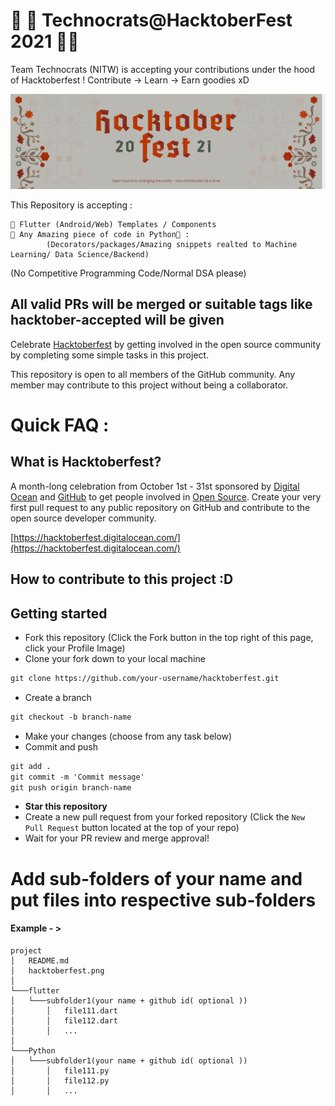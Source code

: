 # 🎃 🎯   Technocrats@HacktoberFest 2021  🎃🎯 
Team Technocrats (NITW) is accepting your contributions under the hood of Hacktoberfest ! 
Contribute -> Learn -> Earn goodies xD

<img src="./hactoberfest.png">


This Repository is accepting : 

    🥇 Flutter (Android/Web) Templates / Components
    🥈 Any Amazing piece of code in Python🐍 : 
            (Decorators/packages/Amazing snippets realted to Machine Learning/ Data Science/Backend)
  
 (No Competitive Programming Code/Normal DSA please)
 
## All valid PRs will be merged or suitable tags like hacktober-accepted will be given 

Celebrate [Hacktoberfest](https://hacktoberfest.digitalocean.com/) by getting involved in the open source community by completing some simple tasks in this project.

This repository is open to all members of the GitHub community. Any member may contribute to this project without being a collaborator.


# Quick FAQ :
## What is Hacktoberfest?
A month-long celebration from October 1st - 31st sponsored by [Digital Ocean](https://hacktoberfest.digitalocean.com/) and [GitHub](https://github.com/blog/2433-celebrate-open-source-this-october-with-hacktoberfest) to get people involved in [Open Source](https://github.com/open-source). Create your very first pull request to any public repository on GitHub and contribute to the open source developer community.

[https://hacktoberfest.digitalocean.com/](https://hacktoberfest.digitalocean.com/)

## How to contribute to this project :D 


## Getting started
* Fork this repository (Click the Fork button in the top right of this page, click your Profile Image)
* Clone your fork down to your local machine

```markdown
git clone https://github.com/your-username/hacktoberfest.git
```

* Create a branch

```markdown
git checkout -b branch-name
```

* Make your changes (choose from any task below)
* Commit and push

```markdown
git add .
git commit -m 'Commit message'
git push origin branch-name
```

* __Star this repository__ 
* Create a new pull request from your forked repository (Click the `New Pull Request` button located at the top of your repo)
* Wait for your PR review and merge approval!

# Add sub-folders of your name and put files into respective sub-folders
#### Example - >
```
project
│   README.md
│   hacktoberfest.png
│
└───flutter
│   └───subfolder1(your name + github id( optional ))
│       │   file111.dart
│       │   file112.dart
│       │   ...
│   
└───Python
│   └───subfolder1(your name + github id( optional ))
│       │   file111.py
│       │   file112.py
│       │   ...
    
```
